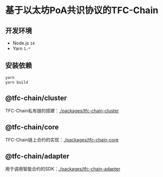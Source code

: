 # 基于以太坊PoA共识协议的TFC-Chain

## 开发环境

- Node.js `14`
- Yarn `1.*`

## 安装依赖

```bash
yarn
yarn build
```

## @tfc-chain/cluster

TFC-Chain私有链的搭建：[./packages/tfc-chain-cluster](./packages/tfc-chain-cluster)

## @tfc-chain/core

TFC-Chain链上合约的实现：[./packages/tfc-chain-core](./packages/tfc-chain-core)

## @tfc-chain/adapter

用于调用智能合约的SDK：[./packages/tfc-chain-adapter](./packages/tfc-chain-adapter)